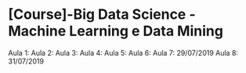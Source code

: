 # [Course]-Big Data Science - Machine Learning e Data Mining

Aula 1: 
Aula 2:
Aula 3:
Aula 4:
Aula 5:
Aula 6:
Aula 7: 29/07/2019
Aula 8: 31/07/2019

